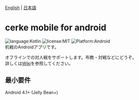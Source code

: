 [English](README.md) | [日本語](README.ja.md)

# cerke mobile for android
![language:Kotlin](https://img.shields.io/badge/language-Kotlin-orange.svg)
![license:MIT](https://img.shields.io/badge/license-MIT-blue.svg)
![Platform:Android](https://img.shields.io/badge/platform-Android-brightgreen.svg)  
机戦のAndroidアプリです。  

オフラインでの対人戦をサポートします。布教・対戦などにどうぞ。  
詳しくは[Wiki](https://github.com/schwert398/cerke-mobile-for-android/wiki)を参照してください。

## 最小要件
Android 4.1+ (Jelly Bean+)
